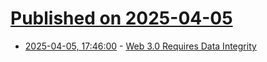 # [Published on 2025-04-05](index.md)

* [2025-04-05, 17:46:00](https://soylentnews.org/article.pl?sid=25/04/04/0827202&from=rss) - [Web 3.0 Requires Data Integrity](https://soylentnews.org/article.pl?sid=25/04/04/0827202&from=rss)
